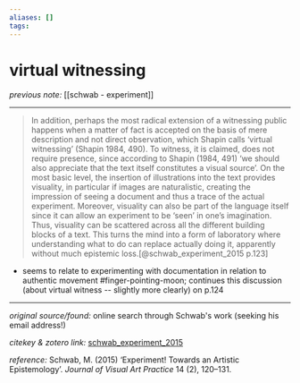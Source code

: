 ```yaml
---
aliases: []
tags:
---
```


# virtual witnessing

_previous note:_ [[schwab - experiment]]

---

>In addition, perhaps the most radical extension of a witnessing public happens when a matter of fact is accepted on the basis of mere description and not direct observation, which Shapin calls ‘virtual witnessing’ (Shapin 1984, 490). To witness, it is claimed, does not require presence, since according to Shapin (1984, 491) ‘we should also appreciate that the text itself constitutes a visual source’. On the most basic level, the insertion of illustrations into the text provides visuality, in particular if images are naturalistic, creating the impression of seeing a document and thus a trace of the actual experiment. Moreover, visuality can also be part of the language itself since it can allow an experiment to be ‘seen’ in one’s imagination. Thus, visuality can be scattered across all the different building blocks of a text. This turns the mind into a form of laboratory where understanding what to do can replace actually doing it, apparently without much epistemic loss.[@schwab_experiment_2015 p.123] 

- seems to relate to experimenting with documentation in relation to authentic movement #finger-pointing-moon; continues this discussion (about virtual witness -- slightly more clearly) on p.124


---

_original source/found:_ online search through Schwab's work (seeking his email address!)

_citekey & zotero link:_ [schwab_experiment_2015](zotero://select/items/1_G2S4P93H)

_reference:_ Schwab, M. (2015) ‘Experiment! Towards an Artistic Epistemology’. _Journal of Visual Art Practice_ 14 (2), 120–131.



